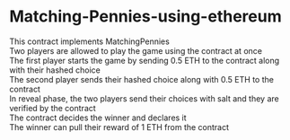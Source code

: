 # Matching-Pennies-using-ethereum

 This contract implements MatchingPennies  
 Two players are allowed to play the game using the contract at once  
 The first player starts the game by sending 0.5 ETH to the contract along with their hashed choice  
 The second player sends their hashed choice along with 0.5 ETH to the contract  
 In reveal phase, the two players send their choices with salt and they are verified by the contract  
 The contract decides the winner and declares it  
 The winner can pull their reward of 1 ETH from the contract
